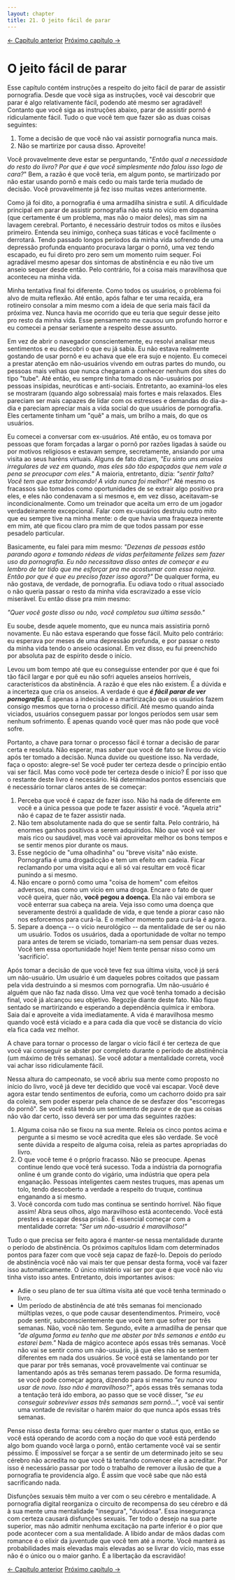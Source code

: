 ```yaml
---
layout: chapter
title: 21. O jeito fácil de parar 
---
```

<div class="pagination-selector">
<a href="20-evite-falsos-incentivos.html" class="chapter-btn">&larr; Capítulo anterior</a>
<a href="22-o-periodo-de-abstinencia.html" class="chapter-btn">Próximo capítulo &#8594;</a>
</div>

# O jeito fácil de parar

Esse capítulo contém instruções a respeito do jeito fácil de parar de assistir pornografia. Desde que você siga as instruções, você vai descobrir que parar é algo relativamente fácil, podendo até mesmo ser agradável! Contanto que você siga as instruções abaixo, parar de assistir pornô é ridiculamente fácil. Tudo o que você tem que fazer são as duas coisas seguintes:

1. Tome a decisão de que você não vai assistir pornografia nunca mais.
2. Não se martirize por causa disso. Aproveite!

Você provavelmente deve estar se perguntando, "*Então qual a necessidade do resto do livro? Por que é que você simplesmente não falou isso logo de cara?*" Bem, a razão é que você teria, em algum ponto, se martirizado por não estar usando pornô e mais cedo ou mais tarde teria mudado de decisão. Você provavelmente já fez isso muitas vezes anteriormente.

Como já foi dito, a pornografia é uma armadilha sinistra e sutil. A dificuldade principal em parar de assistir pornografia não está no vício em dopamina (que certamente é um problema, mas não o maior deles), mas sim na lavagem cerebral. Portanto, é necessário destruir todos os mitos e ilusões primeiro. Entenda seu inimigo, conheça suas táticas e você facilmente o derrotará. Tendo passado longos períodos da minha vida sofrendo de uma depressão profunda enquanto procurava largar o pornô, uma vez tendo escapado, eu fui direto pro zero sem um momento ruim sequer. Foi agradável mesmo apesar dos sintomas de abstinência e eu não tive um anseio sequer desde então. Pelo contrário, foi a coisa mais maravilhosa que aconteceu na minha vida.

Minha tentativa final foi diferente. Como todos os usuários, o problema foi alvo de muita reflexão. Até então, após falhar e ter uma recaída, era rotineiro consolar a mim mesmo com a ideia de que seria mais fácil da próxima vez. Nunca havia me ocorrido que eu teria que seguir desse jeito pro resto da minha vida. Esse pensamento me causou um profundo horror e eu comecei a pensar seriamente a respeito desse assunto.

Em vez de abrir o navegador conscientemente, eu resolvi analisar meus sentimentos e eu descobri o que eu já sabia. Eu não estava realmente gostando de usar pornô e eu achava que ele era sujo e nojento. Eu comecei a prestar atenção em não-usuários vivendo em outras partes do mundo, ou pessoas mais velhas que nunca chegaram a conhecer nenhum dos sites do tipo "tube". Até então, eu sempre tinha tomado os não-usuários por pessoas insípidas, neuróticas e anti-sociais. Entretanto, ao examiná-los eles se mostraram (quando algo sobressaía) mais fortes e mais relaxados. Eles pareciam ser mais capazes de lidar com os estresses e demandas do dia-a-dia e pareciam apreciar mais a vida social do que usuários de pornografia. Eles certamente tinham um "quê" a mais, um brilho a mais, do que os usuários.

Eu comecei a conversar com ex-usuários. Até então, eu os tomava por pessoas que foram forçadas a largar o pornô por razões ligadas à saúde ou por motivos religiosos e estavam sempre, secretamente, ansiando por uma visita ao seus haréns virtuais. Alguns de fato diziam, *"Eu sinto uns anseios irregulares de vez em quando, mas eles são tão espaçados que nem vale a pena se preocupar com eles."* A maioria, entretanto, dizia: *"sentir falta? Você tem que estar brincando! A vida nunca foi melhor!"* Até mesmo os fracassos são tomados como oportunidades de se extrair algo positivo pra eles, e eles não condenavam a si mesmos e, em vez disso, aceitavam-se incondicionalmente. Como um treinador que aceita um erro de um jogador verdadeiramente excepcional. Falar com ex-usuários destruiu outro mito que eu sempre tive na minha mente: o de que havia uma fraqueza inerente em mim, até que ficou claro pra mim de que todos passam por esse pesadelo particular.

Basicamente, eu falei para mim mesmo: *"Dezenas de pessoas estão parando agora e tomando rédeas de vidas perfeitamente felizes sem fazer uso da pornografia. Eu não necessitava disso antes de começar e eu lembro de ter tido que me esforçar pra me acostumar com essa nojeira. Então por que é que eu preciso fazer isso agora?"* De qualquer forma, eu não gostava, de verdade, de pornografia. Eu odiava todo o ritual associado o não queria passar o resto da minha vida escravizado a esse vício miserável. Eu então disse pra mim mesmo:

*"Quer você goste disso ou não, você completou sua última sessão."*

Eu soube, desde aquele momento, que eu nunca mais assistiria pornô novamente. Eu não estava esperando que fosse fácil. Muito pelo contrário: eu esperava por meses de uma depressão profunda, e por passar o resto da minha vida tendo o anseio ocasional. Em vez disso, eu fui preenchido por absoluta paz de espírito desde o início.

Levou um bom tempo até que eu conseguisse entender por que é que foi tão fácil largar e por quê eu não sofri aqueles anseios horríveis, característicos da abstinência. A razão é que eles não existem. É a dúvida e a incerteza que cria os anseios. A verdade é que ***é fácil parar de ver pornografia.*** É apenas a indecisão e a martirização que os usuários fazem consigo mesmos que torna o processo difícil. Até mesmo quando ainda viciados, usuários conseguem passar por longos períodos sem usar sem nenhum sofrimento. É apenas quando você quer mas não pode que você sofre.

Portanto, a chave para tornar o processo fácil é tornar a decisão de parar certa e resoluta. Não esperar, mas *saber* que você de fato se livrou do vício após ter tomado a decisão. Nunca duvide ou questione isso. Na verdade, faça o oposto: alegre-se! Se você puder ter certeza desde o princípio então vai ser fácil. Mas como você pode ter certeza desde o início? É por isso que o restante deste livro é necessário. Há determinados pontos essenciais que é necessário tornar claros antes de se começar:

1. Perceba que você é capaz de fazer isso. Não há nada de diferente em você e a única pessoa que pode te fazer assistir é você. "Aquela atriz" não é capaz de te fazer assistir nada.
2. Não tem absolutamente nada do que se sentir falta. Pelo contrário, há enormes ganhos positivos a serem adquiridos. Não que você vai ser mais rico ou saudável, mas você vai aproveitar melhor os bons tempos e se sentir menos pior durante os maus.
3. Esse negócio de "uma olhadinha" ou "breve visita" não existe. Pornografia é uma drogadicção e tem um efeito em cadeia. Ficar reclamando por uma visita aqui e ali só vai resultar em você ficar punindo a si mesmo.
4. Não encare o pornô como uma "coisa de homem" com efeitos adversos, mas como um vício em uma droga. Encare o fato de quer você queira, quer não, **você pegou a doença.** Ela não vai embora se você enterrar sua cabeça na areia. Veja isso como uma doença que severamente destrói a qualidade de vida, e que tende a piorar caso não nos esforcemos para curá-la. E o melhor momento para curá-la é agora.
5. Separe a doença -- o vício neurológico -- da mentalidade de ser ou não um usuário. Todos os usuários, dada a oportunidade de voltar no tempo para antes de terem se viciado, tomariam-na sem pensar duas vezes. Você tem essa oportunidade hoje! Nem tente pensar nisso como um 'sacrifício'.

Após tomar a decisão de que você teve fez sua última visita, você já será um não-usuário. Um usuário é um daqueles pobres coitados que passam pela vida destruindo a si mesmos com pornografia. Um não-usuário é alguém que não faz nada disso. Uma vez que você tenha tomado a decisão final, você já alcançou seu objetivo. Regozije diante deste fato. Não fique sentado se martirizando e esperando a dependência química ir embora. Saia daí e aproveite a vida imediatamente. A vida é maravilhosa mesmo quando você está viciado e a para cada dia que você se distancia do vício ela fica cada vez melhor.

A chave para tornar o processo de largar o vício fácil é ter certeza de que você vai conseguir se abster por completo durante o período de abstinência (um máximo de três semanas). Se você adotar a mentalidade correta, você vai achar isso ridiculamente fácil.

Nessa altura do campeonato, se você abriu sua mente como proposto no início do livro, você já deve ter decidido que você vai escapar. Você deve agora estar tendo sentimentos de euforia, como um cachorro doido pra sair da coleira, sem poder esperar pela chance de se desfazer dos "escorregas do pornô". Se você está tendo um sentimento de pavor e de que as coisas não vão dar certo, isso deverá ser por uma das seguintes razões:

1. Alguma coisa não se fixou na sua mente. Releia os cinco pontos acima e pergunte a si mesmo se você acredita que eles são verdade. Se você sente dúvida a respeito de alguma coisa, releia as partes apropriadas do livro.
2. O que você teme é o próprio fracasso. Não se preocupe. Apenas continue lendo que você terá sucesso. Toda a indústria da pornografia online é um grande conto do vigário, uma indústria que opera pela enganação. Pessoas inteligentes caem nestes truques, mas apenas um tolo, tendo descoberto a verdade a respeito do truque, continua enganando a si mesmo.
3. Você concorda com tudo mas continua se sentindo horrível. Não fique assim! Abra seus olhos, algo maravilhoso está acontecendo. Você está prestes a escapar dessa prisão. É essencial começar com a mentalidade correta: *"Ser um não-usuário é maravilhoso!"*

Tudo o que precisa ser feito agora é manter-se nessa mentalidade durante o período de abstinência. Os próximos capítulos lidam com determinados pontos para fazer com que você seja capaz de fazê-lo. Depois do período de abstinência você não vai mais ter que pensar desta forma, você vai fazer isso automaticamente. O único mistério vai ser por que é que você não viu tinha visto isso antes. Entretanto, dois importantes avisos:

- Adie o seu plano de ter sua última visita até que você tenha terminado o livro.
- Um período de abstinência de até três semanas foi mencionado múltiplas vezes, o que pode causar desentendimentos. Primeiro, você pode sentir, subconscientemente que você tem que sofrer por três semanas. Não, você não tem. Segundo, evite a armadilha de pensar que *"de alguma forma eu tenho que me abster por três semanas e então eu estarei bem."* Nada de mágico acontece após essas três semanas. Você não vai se sentir como um não-usuário, já que eles não se sentem diferentes em nada dos usuários. Se você está se lamentando por ter que parar por três semanas, você provavelmente vai continuar se lamentando após as três semanas terem passado. De forma resumida, se você pode começar agora, dizendo para si mesmo *"eu nunca vou usar de novo. Isso näo é maravilhoso?"*, após essas três semanas toda a tentação terá ido embora, ao passo que se você disser, *"se eu conseguir sobreviver essas três semanas sem pornô..."*, você vai sentir uma vontade de revisitar o harém maior do que nunca após essas três semanas.

Pense nisso desta forma: seu cérebro quer manter o status quo, então se você está operando de acordo com a noção do que você está perdendo algo bom quando você larga o pornô, então certamente você vai se sentir péssimo. É impossível se forçar a se sentir de um determinado jeito se seu cérebro não acredita no que você tá tentando convencer ele a acreditar. Por isso é necessário passar por todo o trabalho de remover a ilusão de que a pornografia te providencia algo. É assim que você sabe que não está sacrificando nada.

Disfunções sexuais têm muito a ver com o seu cérebro e mentalidade. A pornografia digital reorganiza o circuito de recompensa do seu cérebro e dá à sua mente uma mentalidade "insegura", "duvidosa". Essa insegurança com certeza causará disfunções sexuais. Ter todo o desejo na sua parte superior, mas não admitir nenhuma excitação na parte inferior é o pior que pode acontecer com a sua mentalidade. A libido andar de mãos dadas com romance é o elixir da juventude que você tem até a morte. Você manterá as probabilidades mais elevadas mais elevadas ao se livrar do vício, mas esse não é o único ou o maior ganho. É a libertação da escravidão!

<div class="pagination-selector">
<a href="20-evite-falsos-incentivos.html" class="chapter-btn">&larr; Capítulo anterior</a>
<a href="22-o-periodo-de-abstinencia.html" class="chapter-btn">Próximo capítulo &#8594;</a>
</div>

